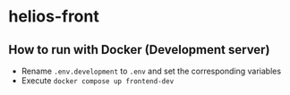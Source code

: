 # helios-front

## How to run with Docker (Development server)

* Rename `.env.development` to `.env` and set the corresponding variables
* Execute `docker compose up frontend-dev`
